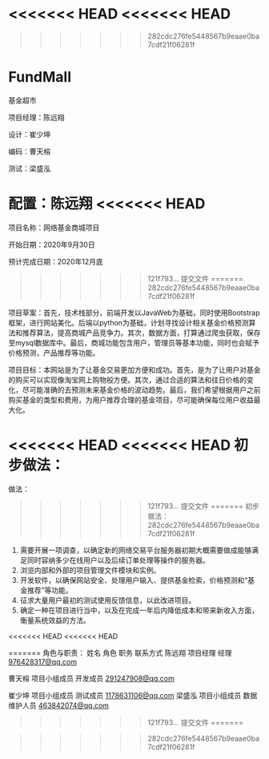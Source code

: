 <<<<<<< HEAD
<<<<<<< HEAD
=======
>>>>>>> 282cdc276fe5448567b9eaae0ba7cdf21f06281f
# FundMall

基金超市

项目经理：陈远翔

设计：崔少坤

编码：曹天榕

测试：梁盛泓

配置：陈远翔
<<<<<<< HEAD
=======
项目名称：网络基金商城项目

开始日期：2020年9月30日

预计完成日期：2020年12月底
>>>>>>> 121f793... 提交文件
=======
>>>>>>> 282cdc276fe5448567b9eaae0ba7cdf21f06281f

项目草案：首先，技术栈部分，前端开发以JavaWeb为基础，同时使用Bootstrap框架，进行网站美化。后端以python为基础，计划寻找设计相关基金价格预测算法和推荐算法，提高商城产品竞争力。其次，数据方面，打算通过爬虫获取，保存至mysql数据库中。最后，商城功能包含用户，管理员等基本功能，同时也会赋予价格预测，产品推荐等功能。

项目目标：本网站是为了让基金交易更加方便和成功。首先，是为了让用户对基金的购买可以实现像淘宝网上购物般方便。其次，通过合适的算法和往日价格的变化，尽可能准确的去预测未来基金价格的波动趋势。最后，我们希望根据用户之前购买基金的类型和费用，为用户推荐合理的基金项目，尽可能确保每位用户收益最大化。

<<<<<<< HEAD
<<<<<<< HEAD
初步做法：
=======
做法：
>>>>>>> 121f793... 提交文件
=======
初步做法：
>>>>>>> 282cdc276fe5448567b9eaae0ba7cdf21f06281f
1.	需要开展一项调查，以确定新的网络交易平台服务器初期大概需要做成能够满足同时容纳多少在线用户以及后续订单处理等操作的服务器。
2.	浏览内部和外部的项目管理文件模块和实例。
3.	开发软件，以确保网站安全、处理用户输入、提供基金检索，价格预测和“基金推荐”等功能。
4.	征求大量用户最初的测试使用反馈信息，以此改进项目。
5.	确定一种在项目进行当中，以及在完成一年后内降低成本和带来新收入方面，衡量系统效益的方法。

<<<<<<< HEAD
<<<<<<< HEAD



=======
角色与职责：
姓名	角色	                职务	        联系方式
陈远翔	项目经理	                经理	        976428317@qq.com

曹天榕	项目小组成员	开发成员	        291247908@qq.com

崔少坤	项目小组成员	测试成员	        1178631106@qq.com
梁盛泓	项目小组成员	数据维护人员    463842074@qq.com
>>>>>>> 121f793... 提交文件
=======



>>>>>>> 282cdc276fe5448567b9eaae0ba7cdf21f06281f
